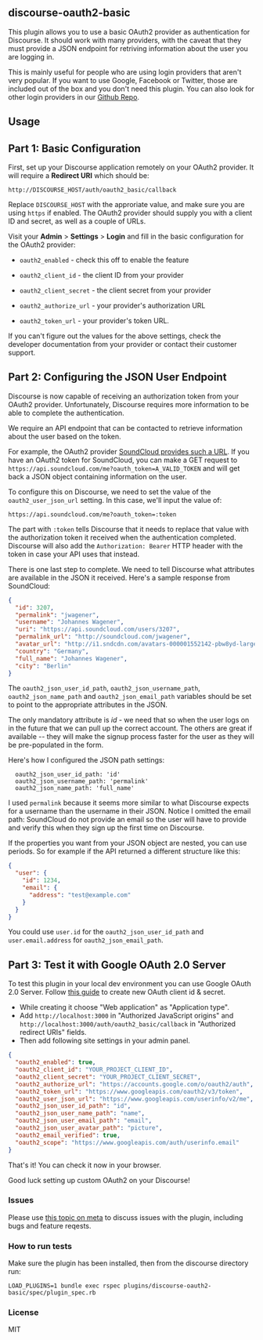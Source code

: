 ## discourse-oauth2-basic

This plugin allows you to use a basic OAuth2 provider as authentication for
Discourse. It should work with many providers, with the caveat that they
must provide a JSON endpoint for retriving information about the user
you are logging in.

This is mainly useful for people who are using login providers that aren't
very popular. If you want to use Google, Facebook or Twitter, those are
included out of the box and you don't need this plugin. You can also
look for other login providers in our [Github Repo](https://github.com/discourse).


## Usage

## Part 1: Basic Configuration

First, set up your Discourse application remotely on your OAuth2 provider.
It will require a **Redirect URI** which should be:

`http://DISCOURSE_HOST/auth/oauth2_basic/callback`

Replace `DISCOURSE_HOST` with the approriate value, and make sure you are
using `https` if enabled. The OAuth2 provider should supply you with a
client ID and secret, as well as a couple of URLs.

Visit your **Admin** > **Settings** > **Login** and fill in the basic
configuration for the OAuth2 provider:

* `oauth2_enabled` - check this off to enable the feature

* `oauth2_client_id` - the client ID from your provider

* `oauth2_client_secret` - the client secret from your provider

* `oauth2_authorize_url` - your provider's authorization URL

* `oauth2_token_url` - your provider's token URL.

If you can't figure out the values for the above settings, check the
developer documentation from your provider or contact their customer
support.


## Part 2: Configuring the JSON User Endpoint

Discourse is now capable of receiving an authorization token from your
OAuth2 provider. Unfortunately, Discourse requires more information to
be able to complete the authentication.

We require an API endpoint that can be contacted to retrieve information
about the user based on the token.

For example, the OAuth2 provider [SoundCloud provides such a URL](https://developers.soundcloud.com/docs/api/reference#me).
If you have an OAuth2 token for SoundCloud, you can make a GET request
to `https://api.soundcloud.com/me?oauth_token=A_VALID_TOKEN` and
will get back a JSON object containing information on the user.

To configure this on Discourse, we need to set the value of the
`oauth2_user_json_url` setting. In this case, we'll input the value of:

```
https://api.soundcloud.com/me?oauth_token=:token
```

The part with `:token` tells Discourse that it needs to replace that value
with the authorization token it received when the authentication completed.
Discourse will also add the `Authorization: Bearer` HTTP header with the
token in case your API uses that instead.

There is one last step to complete. We need to tell Discourse what
attributes are available in the JSON it received. Here's a sample
response from SoundCloud:

```json
{
  "id": 3207,
  "permalink": "jwagener",
  "username": "Johannes Wagener",
  "uri": "https://api.soundcloud.com/users/3207",
  "permalink_url": "http://soundcloud.com/jwagener",
  "avatar_url": "http://i1.sndcdn.com/avatars-000001552142-pbw8yd-large.jpg?142a848",
  "country": "Germany",
  "full_name": "Johannes Wagener",
  "city": "Berlin"
}
```

The `oauth2_json_user_id_path`, `oauth2_json_username_path`, `oauth2_json_name_path` and
`oauth2_json_email_path` variables should be set to point to the appropriate attributes
in the JSON.

The only mandatory attribute is *id* - we need that so when the user logs on in the future
that we can pull up the correct account. The others are great if available -- they will
make the signup process faster for the user as they will be pre-populated in the form.

Here's how I configured the JSON path settings:

```
  oauth2_json_user_id_path: 'id'
  oauth2_json_username_path: 'permalink'
  oauth2_json_name_path: 'full_name'
```

I used `permalink` because it seems more similar to what Discourse expects for a username
than the username in their JSON. Notice I omitted the email path: SoundCloud do not
provide an email so the user will have to provide and verify this when they sign up
the first time on Discourse.

If the properties you want from your JSON object are nested, you can use periods.
So for example if the API returned a different structure like this:

```json
{
  "user": {
    "id": 1234,
    "email": {
      "address": "test@example.com"
    }
  }
}
```

You could use `user.id` for the `oauth2_json_user_id_path` and `user.email.address` for `oauth2_json_email_path`.

## Part 3: Test it with Google OAuth 2.0 Server

To test this plugin in your local dev environment you can use Google OAuth 2.0 Server. Follow [this guide](https://support.google.com/cloud/answer/6158849?hl=en) to create new OAuth client id & secret.

* While creating it choose "Web application" as "Application type".
* Add `http://localhost:3000` in "Authorized JavaScript origins" and `http://localhost:3000/auth/oauth2_basic/callback` in "Authorized redirect URIs" fields.
* Then add following site settings in your admin panel.
```json
{
  "oauth2_enabled": true,
  "oauth2_client_id": "YOUR_PROJECT_CLIENT_ID",
  "oauth2_client_secret": "YOUR_PROJECT_CLIENT_SECRET",
  "oauth2_authorize_url": "https://accounts.google.com/o/oauth2/auth",
  "oauth2_token_url": "https://www.googleapis.com/oauth2/v3/token",
  "oauth2_user_json_url": "https://www.googleapis.com/userinfo/v2/me",
  "oauth2_json_user_id_path": "id",
  "oauth2_json_user_name_path": "name",
  "oauth2_json_user_email_path": "email",
  "oauth2_json_user_avatar_path": "picture",
  "oauth2_email_verified": true,
  "oauth2_scope": "https://www.googleapis.com/auth/userinfo.email"
}
```
That's it! You can check it now in your browser.

Good luck setting up custom OAuth2 on your Discourse!

### Issues

Please use [this topic on meta](https://meta.discourse.org/t/oauth2-basic-support/33879) to discuss
issues with the plugin, including bugs and feature reqests.

### How to run tests

Make sure the plugin has been installed, then from the discourse directory run:

    LOAD_PLUGINS=1 bundle exec rspec plugins/discourse-oauth2-basic/spec/plugin_spec.rb


### License

MIT
